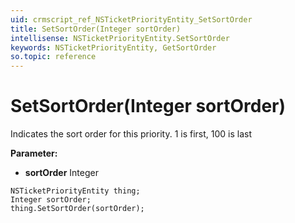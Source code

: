 ```yaml
---
uid: crmscript_ref_NSTicketPriorityEntity_SetSortOrder
title: SetSortOrder(Integer sortOrder)
intellisense: NSTicketPriorityEntity.SetSortOrder
keywords: NSTicketPriorityEntity, GetSortOrder
so.topic: reference
---
```


# SetSortOrder(Integer sortOrder)

Indicates the sort order for this priority. 1 is first, 100 is last

**Parameter:** 
* **sortOrder** Integer

```crmscript
NSTicketPriorityEntity thing;
Integer sortOrder;
thing.SetSortOrder(sortOrder);
```

